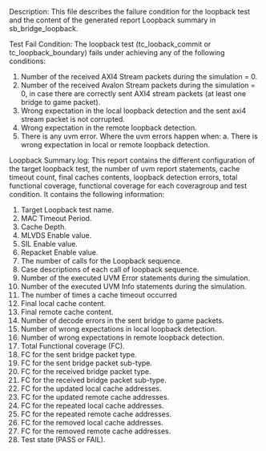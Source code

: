 Description:
 This file describes the failure condition for the loopback test and the content of the generated report Loopback summary in sb_bridge_loopback.

Test Fail Condition:
 The loopback test (tc_looback_commit or tc_loopback_boundary) fails under achieving any of the following conditions:
 1. Number of the received AXI4 Stream packets during the simulation = 0.
 2. Number of the received Avalon Stream packets during the simulation = 0, in case there are correctly sent AXI4 stream packets (at least one bridge to game packet).
 3. Wrong expectation in the local loopback detection and the sent axi4 stream packet is not corrupted.
 4. Wrong expectation in the remote loopback detection.
 5. There is any uvm error. Where the uvm errors happen when:
      a. There is wrong expectation in local or remote loopback detection.

Loopback Summary.log:
 This report contains the different configuration of the target loopback test, the number of uvm report statements, cache timeout count, final caches contents, loopback detection errors,
 total functional coverage, functional coverage for each coveragroup and test condition.
 It contains the following information:
 1. Target Loopback test name.
 2. MAC Timeout Period.
 3. Cache Depth.
 4. MLVDS Enable value.
 5. SIL Enable value.
 6. Repacket Enable value.
 7. The number of calls for the Loopback sequence.
 8. Case descriptions of each call of loopback sequence.
 9. Number of the executed UVM Error statements during the simulation.
 10. Number of the executed UVM Info statements during the simulation.
 11. The number of times a cache timeout occurred
 12. Final local cache content.
 13. Final remote cache content.
 14. Number of decode errors in the sent bridge to game packets.
 15. Number of wrong expectations in local loopback detection.
 16. Number of wrong expectations in remote loopback detection.
 17. Total Functional coverage (FC).
 18. FC for the sent bridge packet type.
 19. FC for the sent bridge packet sub-type.
 20. FC for the received bridge packet type.
 21. FC for the received bridge packet sub-type.
 22. FC for the updated local cache addresses.
 23. FC for the updated remote cache addresses.
 24. FC for the repeated local cache addresses.
 25. FC for the repeated remote cache addresses.
 26. FC for the removed local cache addresses.
 27. FC for the removed remote cache addresses.
 28. Test state (PASS or FAIL).
